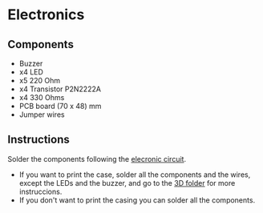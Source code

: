 # Electronics
## Components
- Buzzer
- x4 LED
- x5 220 Ohm
- x4 Transistor P2N2222A
- x4 330 Ohms
- PCB board (70 x 48) mm
- Jumper wires

## Instructions
Solder the components following the [elecronic circuit](./electronic_circuit.jpg).
- If you want to print the case, solder all the components and the wires, except the LEDs and the buzzer, and go to the [3D folder](../3D/) for more instruccions. 
- If you don't want to print the casing you can solder all the components.
